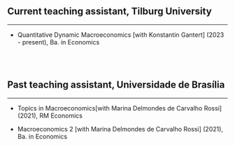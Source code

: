 <!-- TEACHING CONTENTS -->

<!-- Styling -->
<style> 
a {
    color: var(--link-color);
}

h1,h2,h3,h4,h5.h6 {
    font-style: normal; font-family: var(--title-font) ;
    color: var(--theme-color-dark);
}

details > summary {
    cursor: pointer;
    color: var(--link-color); /* Example style */
    text-decoration: underline;
    list-style:  none; } 
</style>

<!-- Actual text -->

## Current teaching assistant, Tilburg University

<hr text-align="center" class="solid" width="100%">

- Quantitative Dynamic Macroeconomics [with Konstantin Gantert] (2023 - present), Ba. in Economics

</br></br>

## Past teaching assistant, Universidade de Brasília

<hr text-align="center" class="solid" width="100%">

- Topics in Macroeconomics[with Marina Delmondes de Carvalho Rossi] (2021), RM Economics

- Macroeconomics 2 [with Marina Delmondes de Carvalho Rossi] (2021), Ba. in Economics

